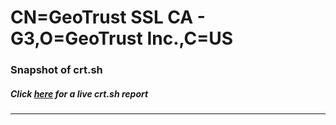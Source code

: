 # CN=GeoTrust SSL CA - G3,O=GeoTrust Inc.,C=US
### Snapshot of crt.sh
##### Click [here](https://crt.sh/?serial=4544F519E85DD4A2983DFA8E960B29A1) for a live crt.sh report

---
